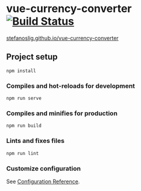 # vue-currency-converter [![Build Status](https://travis-ci.com/stefanoslig/vue-currency-converter.svg?branch=main)](https://travis-ci.com/stefanoslig/vue-currency-converter)

[stefanoslig.github.io/vue-currency-converter](https://stefanoslig.github.io/vue-currency-converter/)

## Project setup
```
npm install
```

### Compiles and hot-reloads for development
```
npm run serve
```

### Compiles and minifies for production
```
npm run build
```

### Lints and fixes files
```
npm run lint
```

### Customize configuration
See [Configuration Reference](https://cli.vuejs.org/config/).
